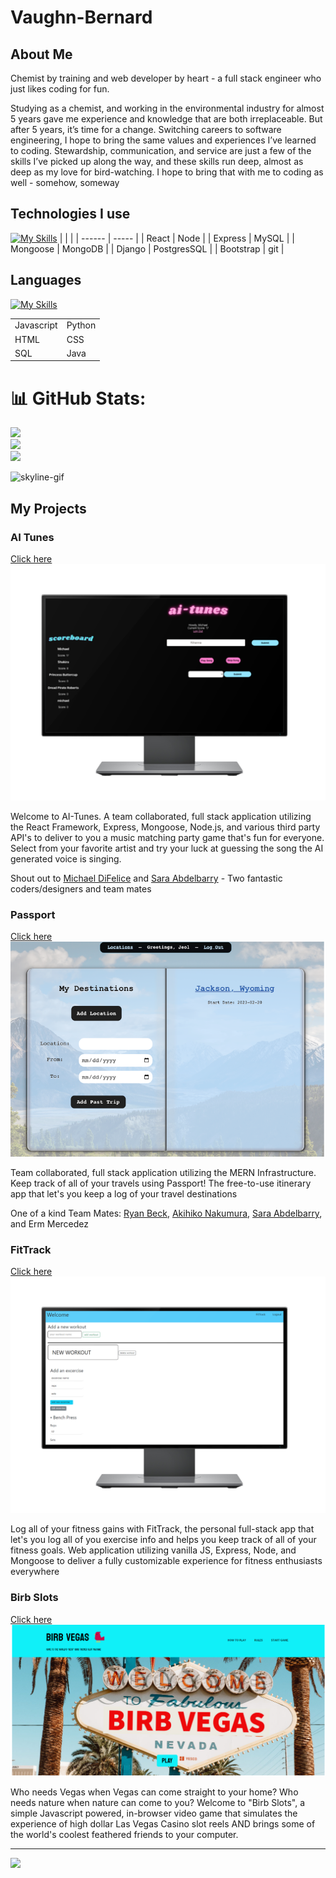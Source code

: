 # Vaughn-Bernard

## About Me

Chemist by training and web developer by heart - a full stack engineer who just likes coding for fun.

Studying as a chemist, and working in the environmental industry for almost 5 years gave me experience and knowledge that are both irreplaceable. But after 5 years, it’s time for a change. Switching careers to software engineering, I hope to bring the same values and experiences I’ve learned to coding. Stewardship, communication, and service are just a few of the skills I’ve picked up along the way, and these skills run deep, almost as deep as my love for bird-watching. I hope to bring that with me to coding as well - somehow, someway

## Technologies I use
[![My Skills](https://skillicons.dev/icons?i=react,nodejs,express,mysql,mongodb,django,postgres,bootstrap,git)](https://skillicons.dev)
|        |       |
| ------ | ----- |
| React | Node |
| Express | MySQL |
| Mongoose | MongoDB |
| Django | PostgresSQL |
| Bootstrap | git |


## Languages 
[![My Skills](https://skillicons.dev/icons?i=js,py,html,css,java,sql&perline=2)](https://skillicons.dev)

|            |        |
| ---------- | ------ |
| Javascript | Python |
| HTML | CSS |
| SQL | Java |


# 📊 GitHub Stats:
![](https://github-readme-stats.vercel.app/api?username=vbernard16&theme=buefy&hide_border=false&include_all_commits=true&count_private=false)<br/>
![](https://github-readme-streak-stats.herokuapp.com/?user=vbernard16&theme=buefy&hide_border=false)<br/>
![](https://github-readme-stats.vercel.app/api/top-langs/?username=vbernard16&theme=buefy&hide_border=false&include_all_commits=true&count_private=false&layout=compact)

![skyline-gif](gifs/Animation.gif)


## My Projects

### AI Tunes
[Click here](https://ai-tunes-client.onrender.com/)
![AI-Tunes](images/ai-tunes-mockup.png)

Welcome to AI-Tunes. A team collaborated, full stack application utilizing the React Framework, Express, Mongoose, Node.js, and various third party API's to deliver to you a music matching party game that's fun for everyone. Select from your favorite artist and try your luck at guessing the song the AI generated voice is singing.

Shout out to [Michael DiFelice](https://github.com/StandardDemacian) and [Sara Abdelbarry](https://github.com/srbrry) - Two fantastic coders/designers and team mates

### Passport
[Click here](https://passport-7k56.onrender.com/)
![Passport](images/Passport%20Project.png)

Team collaborated, full stack application utilizing the MERN Infrastructure. Keep track of all of your travels using Passport! The free-to-use itinerary app that let's you keep a log of your travel destinations

One of a kind Team Mates: [Ryan Beck](https://github.com/rbeck19), [Akihiko Nakumura](https://github.com/anakamuro), [Sara Abdelbarry](https://github.com/srbrry), and Erm Mercedez

### FitTrack
[Click here](https://vbernard16.github.io/Workout-Tracker---Client/)
![Workout Tracker](images/workoutTracker-mockup.png)

Log all of your fitness gains with FitTrack, the personal full-stack app that let's you log all of you exercise info and helps you keep track of all of your fitness goals. Web application utilizing vanilla JS, Express, Node, and Mongoose to deliver a fully customizable experience for fitness enthusiasts everywhere

### Birb Slots
[Click here](https://vbernard16.github.io/Slot-Machine-/)
![Birb-Slots](images/birbSlotsHomePage.png)

Who needs Vegas when Vegas can come straight to your home? Who needs nature when nature can come to you? Welcome to "Birb Slots", a simple Javascript powered, in-browser video game that simulates the experience of high dollar Las Vegas Casino slot reels AND brings some of the world's coolest feathered friends to your computer.



---
[![](https://visitcount.itsvg.in/api?id=vbernard16&icon=0&color=0)](https://visitcount.itsvg.in)

 <!-- ![Snake animation](https://github.com/vbernard16/vbernard16/blob/output/github-contribution-grid-snake.svg) -->
